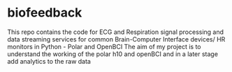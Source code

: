 # biofeedback
This repo contains the code for ECG and Respiration signal processing and data streaming services for common Brain-Computer Interface devices/ HR monitors in Python - Polar and OpenBCI
The aim of my project is to understand the working of the polar h10 and openBCI and in a later stage add analytics to the raw data

